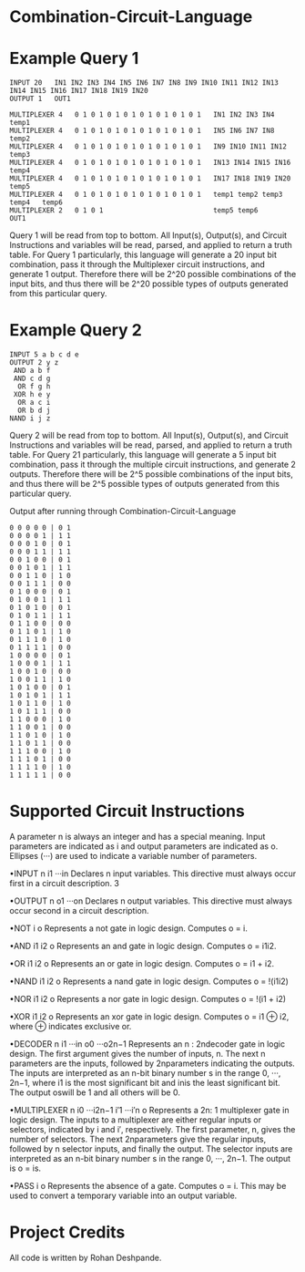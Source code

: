 # Combination-Circuit-Language

# Example Query 1

```
INPUT 20   IN1 IN2 IN3 IN4 IN5 IN6 IN7 IN8 IN9 IN10 IN11 IN12 IN13 IN14 IN15 IN16 IN17 IN18 IN19 IN20
OUTPUT 1   OUT1

MULTIPLEXER 4   0 1 0 1 0 1 0 1 0 1 0 1 0 1 0 1   IN1 IN2 IN3 IN4           temp1
MULTIPLEXER 4   0 1 0 1 0 1 0 1 0 1 0 1 0 1 0 1   IN5 IN6 IN7 IN8           temp2
MULTIPLEXER 4   0 1 0 1 0 1 0 1 0 1 0 1 0 1 0 1   IN9 IN10 IN11 IN12        temp3
MULTIPLEXER 4   0 1 0 1 0 1 0 1 0 1 0 1 0 1 0 1   IN13 IN14 IN15 IN16       temp4
MULTIPLEXER 4   0 1 0 1 0 1 0 1 0 1 0 1 0 1 0 1   IN17 IN18 IN19 IN20       temp5
MULTIPLEXER 4   0 1 0 1 0 1 0 1 0 1 0 1 0 1 0 1   temp1 temp2 temp3 temp4   temp6
MULTIPLEXER 2   0 1 0 1                           temp5 temp6               OUT1
```

Query 1 will be read from top to bottom. All Input(s), Output(s), and Circuit Instructions and variables will be read, parsed, and applied to return a truth table. 
For Query 1 particularly, this language will generate a 20 input bit combination, pass it through the Multiplexer circuit instructions, and generate 1 output. Therefore there will be 2^20 possible combinations of the input bits, and thus there will be 2^20 possible types of outputs generated from this particular query. 

# Example Query 2

```
INPUT 5 a b c d e
OUTPUT 2 y z
 AND a b f
 AND c d g
  OR f g h
 XOR h e y
  OR a c i
  OR b d j
NAND i j z
```
Query 2 will be read from top to bottom. All Input(s), Output(s), and Circuit Instructions and variables will be read, parsed, and applied to return a truth table. 
For Query 21 particularly, this language will generate a 5 input bit combination, pass it through the multiple circuit instructions, and generate 2 outputs. Therefore there will be 2^5 possible combinations of the input bits, and thus there will be 2^5 possible types of outputs generated from this particular query.

Output after running through Combination-Circuit-Language

```
0 0 0 0 0 | 0 1
0 0 0 0 1 | 1 1
0 0 0 1 0 | 0 1
0 0 0 1 1 | 1 1
0 0 1 0 0 | 0 1
0 0 1 0 1 | 1 1
0 0 1 1 0 | 1 0
0 0 1 1 1 | 0 0
0 1 0 0 0 | 0 1
0 1 0 0 1 | 1 1
0 1 0 1 0 | 0 1
0 1 0 1 1 | 1 1
0 1 1 0 0 | 0 0
0 1 1 0 1 | 1 0
0 1 1 1 0 | 1 0
0 1 1 1 1 | 0 0
1 0 0 0 0 | 0 1
1 0 0 0 1 | 1 1
1 0 0 1 0 | 0 0
1 0 0 1 1 | 1 0
1 0 1 0 0 | 0 1
1 0 1 0 1 | 1 1
1 0 1 1 0 | 1 0
1 0 1 1 1 | 0 0
1 1 0 0 0 | 1 0
1 1 0 0 1 | 0 0
1 1 0 1 0 | 1 0
1 1 0 1 1 | 0 0
1 1 1 0 0 | 1 0
1 1 1 0 1 | 0 0
1 1 1 1 0 | 1 0
1 1 1 1 1 | 0 0
```

# Supported Circuit Instructions
A parameter n is always an integer and has a special meaning. Input parameters
are indicated as i and output parameters are indicated as o. Ellipses (···) are used to indicate a
variable number of parameters.

•INPUT n i1 ···in
Declares n input variables. This directive must always occur first in a circuit description.
3

•OUTPUT n o1 ···on
Declares n output variables. This directive must always occur second in a circuit description.

•NOT i o
Represents a not gate in logic design. Computes o = i.

•AND i1 i2 o
Represents an and gate in logic design. Computes o = i1i2.

•OR i1 i2 o
Represents an or gate in logic design. Computes o = i1 + i2.

•NAND i1 i2 o
Represents a nand gate in logic design. Computes o = !(i1i2)

•NOR i1 i2 o
Represents a nor gate in logic design. Computes o = !(i1 + i2)

•XOR i1 i2 o
Represents an xor gate in logic design. Computes o = i1 ⊕ i2, where ⊕ indicates exclusive or.

•DECODER n i1 ···in o0 ···o2n−1
Represents an n : 2ndecoder gate in logic design. The first argument gives the number of
inputs, n. The next n parameters are the inputs, followed by 2nparameters indicating the
outputs.
The inputs are interpreted as an n-bit binary number s in the range 0, ···, 2n−1, where i1
is the most significant bit and inis the least significant bit. The output oswill be 1 and all
others will be 0.

•MULTIPLEXER n i0 ···i2n−1 i′1 ···i′n o
Represents a 2n: 1 multiplexer gate in logic design. The inputs to a multiplexer are either
regular inputs or selectors, indicated by i and i′, respectively. The first parameter, n, gives the
number of selectors. The next 2nparameters give the regular inputs, followed by n selector
inputs, and finally the output.
The selector inputs are interpreted as an n-bit binary number s in the range 0, ···, 2n−1.
The output is o = is.

•PASS i o
Represents the absence of a gate. Computes o = i. This may be used to convert a temporary
variable into an output variable.

# Project Credits

All code is written by Rohan Deshpande.

